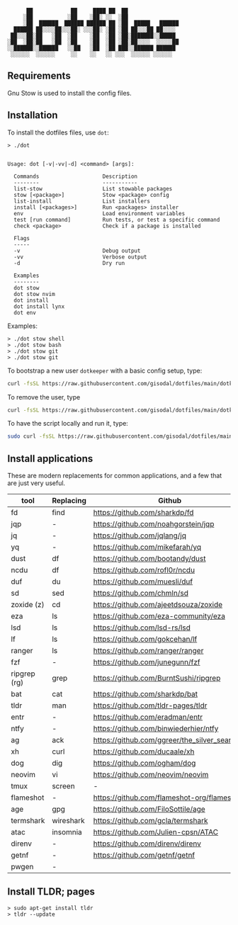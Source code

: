 ```
      ██            ██     ████ ██  ██
     ░██           ░██    ░██░ ░░  ░██
     ░██  ██████  ██████ ██████ ██ ░██  █████   ██████
  ██████ ██░░░░██░░░██░ ░░░██░ ░██ ░██ ██░░░██ ██░░░░
 ██░░░██░██   ░██  ░██    ░██  ░██ ░██░███████░░█████
░██  ░██░██   ░██  ░██    ░██  ░██ ░██░██░░░░  ░░░░░██
░░██████░░██████   ░░██   ░██  ░██ ███░░██████ ██████
 ░░░░░░  ░░░░░░     ░░    ░░   ░░ ░░░  ░░░░░░ ░░░░░░
```

## Requirements

Gnu Stow is used to install the config files.

## Installation

To install the dotfiles files, use `dot`:

    > ./dot


    Usage: dot [-v|-vv|-d] <command> [args]:

      Commands                    Description
      --------                    -----------
      list-stow                   List stowable packages
      stow [<package>]            Stow <package> config
      list-install                List installers
      install [<packages>]        Run <packages> installer
      env                         Load environment variables
      test [run command]          Run tests, or test a specific command
      check <package>             Check if a package is installed

      Flags
      -----
      -v                          Debug output
      -vv                         Verbose output
      -d                          Dry run

      Examples
      --------
      dot stow
      dot stow nvim
      dot install
      dot install lynx
      dot env

Examples:

    > ./dot stow shell
    > ./dot stow bash
    > ./dot stow git
    > ./dot stow git

To bootstrap a new user `dotkeeper` with a basic config setup, type:

```bash
curl -fsSL https://raw.githubusercontent.com/gisodal/dotfiles/main/dotkeeper | bash -s -- install
```

To remove the user, type

```bash
curl -fsSL https://raw.githubusercontent.com/gisodal/dotfiles/main/dotkeeper | bash -s -- remove
```

To have the script locally and run it, type:

```bash
sudo curl -fsSL https://raw.githubusercontent.com/gisodal/dotfiles/main/dotkeeper -o /usr/local/bin/dotkeeper && sudo chmod +x /usr/local/bin/dotkeeper && dotkeeper install
```

## Install applications

These are modern replacements for common applications, and a few that are just very useful.

| tool         | Replacing | Github                                          |
| ------------ | --------- | ----------------------------------------------- |
| fd           | find      | <https://github.com/sharkdp/fd>                 |
| jqp          | -         | <https://github.com/noahgorstein/jqp>           |
| jq           | -         | <https://github.com/jqlang/jq>                  |
| yq           | -         | <https://github.com/mikefarah/yq>               |
| dust         | df        | <https://github.com/bootandy/dust>              |
| ncdu         | df        | <https://github.com/rofl0r/ncdu>                |
| duf          | du        | <https://github.com/muesli/duf>                 |
| sd           | sed       | <https://github.com/chmln/sd>                   |
| zoxide (z)   | cd        | <https://github.com/ajeetdsouza/zoxide>         |
| eza          | ls        | <https://github.com/eza-community/eza>          |
| lsd          | ls        | <https://github.com/lsd-rs/lsd>                 |
| lf           | ls        | <https://github.com/gokcehan/lf>                |
| ranger       | ls        | <https://github.com/ranger/ranger>              |
| fzf          | -         | <https://github.com/junegunn/fzf>               |
| ripgrep (rg) | grep      | <https://github.com/BurntSushi/ripgrep>         |
| bat          | cat       | <https://github.com/sharkdp/bat>                |
| tldr         | man       | <https://github.com/tldr-pages/tldr>            |
| entr         | -         | <https://github.com/eradman/entr>               |
| ntfy         | -         | <https://github.com/binwiederhier/ntfy>         |
| ag           | ack       | <https://github.com/ggreer/the_silver_searcher> |
| xh           | curl      | <https://github.com/ducaale/xh>                 |
| dog          | dig       | <https://github.com/ogham/dog>                  |
| neovim       | vi        | <https://github.com/neovim/neovim>              |
| tmux         | screen    | -                                               |
| flameshot    | -         | <https://github.com/flameshot-org/flameshot>    |
| age          | gpg       | <https://github.com/FiloSottile/age>            |
| termshark    | wireshark | <https://github.com/gcla/termshark>             |
| atac         | insomnia  | <https://github.com/Julien-cpsn/ATAC>           |
| direnv       | -         | <https://github.com/direnv/direnv>              |
| getnf        | -         | <https://github.com/getnf/getnf>                |
| pwgen        | -         |

## Install TLDR; pages

    > sudo apt-get install tldr
    > tldr --update
